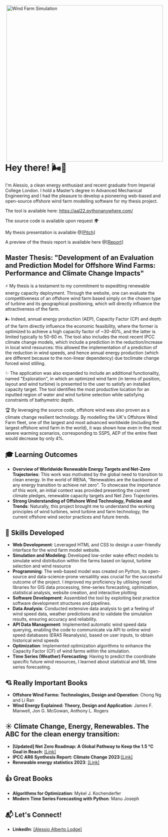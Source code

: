 <img align="right" width="500" src="https://londonarray.com/wp-content/uploads/2020/06/operational-11-scaled.jpg" alt="Wind Farm Simulation">

# Hey there! 🌬️👋

I'm Alessio, a clean energy enthusiast and recent graduate from Imperial College London. I hold a Master’s degree in Advanced Mechanical Engineering and I had the pleasure to develop a pioneering web-based and open-source offshore wind farm modelling software for my thesis project.

The tool is available here: https://aal22.pythonanywhere.com/

The source code is available upon request :earth_africa:

My thesis presentation is available @[[Pitch]](https://pitch.com/public/f61e33d8-1976-467c-8535-2ff273842ac0)

A preview of the thesis report is available here @[[Report]](https://drive.google.com/file/d/1Ujdg6isePu68VRCh76Z06_-Kyk9FjrdY/view?usp=sharing)

## Master Thesis: "Development of an Evaluation and Prediction Model for Offshore Wind Farms: Performance and Climate Change Impacts"
:zap: My thesis is a testament to my commitment to expediting renewable energy capacity deployment. Through the website, one can evaluate the competitiveness of an offshore wind farm based simply on the chosen type of turbine and its geographical positioning, which will directly influence the attractiveness of the farm. 

🌬️ Indeed, annual energy production (AEP), Capacity Factor (CP) and depth of the farm directly influence the economic feasibility, where the former is optimized to achieve a high capacity factor of ~30-40%, and the latter is limited typically to 50-60 m. The tool also includes the most recent IPCC climate change models, which include a prediction in the reduction/increase in local wind resources: this allowed the implementation of a prediction of the reduction in wind speeds, and hence annual energy production (which are different because to the non-linear dependency) due toclimate change forced wind stilling.

:sparkles: The application was also expanded to include an additional functionality, named "Exploration", in which an optimized wind farm (in terms of position, layout and wind turbine) is presented to the user to satisfy an installed capacity target. The tool identifies the most productive location for an inputted region of water and wind turbine selection while satisfying constraints of bathymetric depth.

:trophy: By leveraging the source code, offshore wind was also proven as a climate change resilient technology. By modelling the UK's Offshore Wind Farm fleet, one of the largest and most advanced worldwide (including the largest offshore wind farm in the world), it was shown how even in the most severe warming scenarios, corresponding to SSP5, AEP of the entire fleet would decrease by only 4%.


## 🎓 Learning Outcomes
- **Overview of Worldwide Renewable Energy Targets and Net-Zero Trajectories**: This work was motivated by the global need to transition to clean energy. In the world of IRENA, "Renewables are the backbone of any energy transition to achieve net zero". To showcase the importance of this work, an initial context was provided presenting the current climate pledges, renewable capacity targets and Net Zero Trajectories.
- **Strong Understanding of Offshore Wind Technology, Policies and Trends**: Naturally, this project brought me to understand the working principles of wind turbines, wind turbine and farm technology, the current offshore wind sector practices and future trends.

## :seedling: Skills Developed
- **Web Development**: Leveraged HTML and CSS to design a user-friendly interface for the wind farm model website.
- **Simulation and Modeling**: Developed low-order wake effect models to simulate wind distribution within the farms based on layout, turbine selection and wind resource  
- **Programming**: The web-based model was created on Python, its open-source and data-science-prone versatility was crucial for the successful outcome of the project. I improved my proficiency by utilising novel libraries for GIS data processing, time-series forecasting, optimization, statistical analysis, website creation, and interactive plotting
-  **Software Development**: Assembled the tool by exploiting best practice software development structures and pipelines.
- **Data Analysis**: Conducted extensive data analysis to get a feeling of wind speed data, weather predictions and to validate the simulation results, ensuring accuracy and reliability.
- **API Data Management**: Implemented automatic wind speed data querying, enabling the code to communicate via API to online wind speed databases (ERA5 Reanalysis), based on user inputs, to obtain historical wind speeds
- **Optimization**: Implemented optimization algorithms to enhance the Capacity Factor (CF) of wind farms within the simulation.
- **Time Series (Weather) Forecasting**: Having to predict the coordinate specific future wind resources, I learned about statistical and ML time series forecasting.

## :cupid: Really Important Books
- **Offshore Wind Farms: Technologies, Design and Operation**: Chong Ng and Li Ran
- **Wind Energy Explained: Theory, Design and Application**: James F. Manwell, Jon G. McGowan, Anthony L. Rogers

## :sunny: Climate Change, Energy, Renewables. The ABC for the clean energy transition:
- **[Updated] Net Zero Roadmap: A Global Pathway to Keep the 1.5 °C Goal in Reach**: [[Link]](https://www.iea.org/reports/net-zero-roadmap-a-global-pathway-to-keep-the-15-0c-goal-in-reach)
- **IPCC AR6 Synthesis Report: Climate Change 2023**:[[Link]](https://www.ipcc.ch/report/sixth-assessment-report-cycle/)
- **Renewable energy statistics 2023**: [[Link]](https://www.irena.org/Publications/2023/Jul/Renewable-energy-statistics-2023)


## :thumbsup: Great Books
- **Algorithms for Optimization**: Mykel J. Kochenderfer
- **Modern Time Series Forecasting with Python**: Manu Joseph 



## 📬 Let's Connect!

- **LinkedIn**: [[Alessio Alberto Lodge]](https://www.linkedin.com/in/alessioalbertolodge/)

